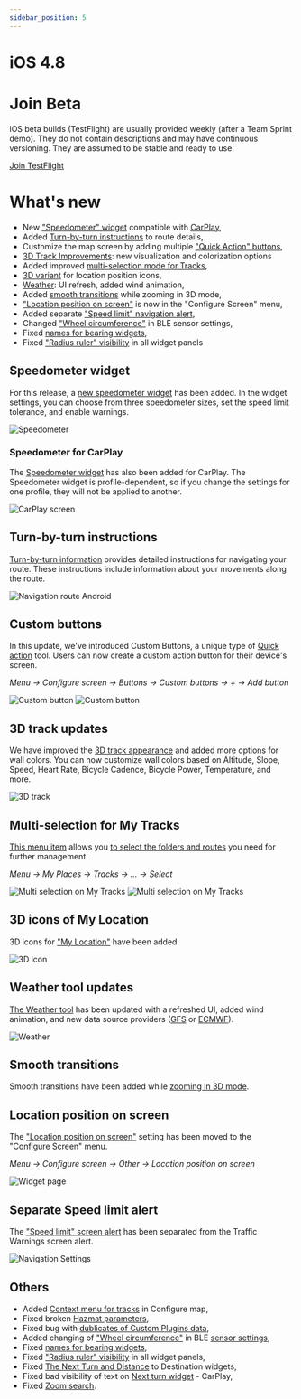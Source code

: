 ```yaml
---
sidebar_position: 5
---
```


# iOS 4.8

# Join Beta

iOS beta builds (TestFlight) are usually provided weekly (after a Team Sprint demo). They do not contain descriptions and may have continuous versioning. They are assumed to be stable and ready to use.  

<div>
  <a class="button button--active" href="https://testflight.apple.com/join/7poGNCKy">Join TestFlight</a>
</div>


# What's new

- New ["Speedometer" widget](#speedometer-widget) compatible with [CarPlay](#speedometer-for-carplay),
- Added [Turn-by-turn instructions](#turn-by-turn-instructions) to route details,
- Customize the map screen by adding multiple ["Quick Action" buttons](#custom-buttons),
- [3D Track Improvements](#3d-track-updates): new visualization and colorization options
- Added improved [multi-selection mode for Tracks](#multi-selection-for-my-tracks),
- [3D variant](#3d-icons-of-my-location) for location position icons,
- [Weather](#weather-tool-updates): UI refresh, added wind animation,
- Added [smooth transitions](#smooth-transitions) while zooming in 3D mode,
- ["Location position on screen"](#location-position-on-screen) is now in the "Configure Screen" menu,
- Added separate ["Speed limit" navigation alert](#separate-speed-limit-alert), 
- Changed ["Wheel circumference"](#others) in BLE sensor settings,
- Fixed [names for bearing widgets](#others),
- Fixed ["Radius ruler" visibility](#others) in all widget panels

## Speedometer widget

For this release, a [new speedometer widget](https://osmand.net/docs/user/widgets/info-widgets/#speedometer) has been added. In the widget settings, you can choose from three speedometer sizes, set the speed limit tolerance, and enable warnings.

![Speedometer](@site/static/img/widgets/speedometer_2_ios.png) 

### Speedometer for CarPlay

The [Speedometer widget](https://osmand.net/docs/user/navigation/car-play#speedometer) has also been added for CarPlay. The Speedometer widget is profile-dependent, so if you change the settings for one profile, they will not be applied to another.

![CarPlay screen](@site/static/img/navigation/auto-car/speedometer_carplay_2_ios.png) 

## Turn-by-turn instructions

[Turn-by-turn information](https://osmand.net/docs/user/navigation/setup/route-details/#turn-by-turn-information) provides detailed instructions for navigating your route. These instructions include information about your movements along the route.

![Navigation route Android](@site/static/img/navigation/route/navigation_turn_ios.png) 

## Custom buttons

In this update, we've introduced Custom Buttons, a unique type of [Quick action](https://osmand.net/docs/user/widgets/quick-action#custom-buttons) tool. Users can now create a custom action button for their device's screen.

_Menu → Configure screen → Buttons → Custom buttons → + → Add button_

![Custom button](../../blog/2024-06-20-ios-4-8/img/custom_button.png) ![Custom button](../../blog/2024-06-20-ios-4-8/img/custom_button_1.png)

## 3D track updates

We have improved the [3D track appearance](https://osmand.net/docs/user/map/tracks-on-map/track-appearance#3d-track) and added more options for wall colors. You can now customize wall colors based on Altitude, Slope, Speed, Heart Rate, Bicycle Cadence, Bicycle Power, Temperature, and more.

![3D track](../../blog/2024-06-20-ios-4-8/img/3d_track.png)

## Multi-selection for My Tracks


[This menu item](https://osmand.net/docs/user/personal/tracks/manage-tracks#three-dots-menu) allows you [to select the folders and routes](https://osmand.net/docs/user/personal/tracks/manage-tracks#selection-mode) you need for further management.

_Menu → My Places → Tracks → &#8230; → Select_

![Multi selection on My Tracks](../../blog/2024-06-20-ios-4-8/img/multi_selection.png) ![Multi selection on My Tracks](../../blog/2024-06-20-ios-4-8/img/multi_selection_1.png)

## 3D icons of My Location

3D icons for ["My Location"](https://osmand.net/docs/user/personal/profiles#profile-appearance) have been added.

![3D icon](../../blog/2024-06-20-ios-4-8/img/3d_icon.png)

## Weather tool updates

[The Weather tool](https://osmand.net/docs/user/plugins/weather) has been updated with a refreshed UI, added wind animation, and new data source providers ([GFS](https://en.wikipedia.org/wiki/Global_Forecast_System) or [ECMWF](https://en.wikipedia.org/wiki/European_Centre_for_Medium-Range_Weather_Forecasts)).


![Weather](../../blog/2024-06-20-ios-4-8/img/weather_ios.png)


## Smooth transitions

Smooth transitions have been added while [zooming in 3D mode](https://github.com/osmandapp/OsmAnd-iOS/issues/3802).


## Location position on screen

The ["Location position on screen"](https://osmand.net/docs/user/widgets/configure-screen/#display-position--location-position-on-screen) setting has been moved to the "Configure Screen" menu.

_Menu → Configure screen → Other → Location position on screen_

![Widget page](@site/static/img/widgets/conf_screen_display_position_ios.png) 

## Separate Speed limit alert

The ["Speed limit" screen alert](https://osmand.net/docs/user/navigation/guidance/navigation-settings/#screen-alerts) has been separated from the Traffic Warnings screen alert.

![Navigation Settings](@site/static/img/navigation/navigation_settings_screen-alerts_new_ios.png)

## Others

- Added [Context menu for tracks](https://github.com/osmandapp/OsmAnd-iOS/issues/3488) in Configure map,
- Fixed broken [Hazmat parameters](https://github.com/osmandapp/OsmAnd-iOS/issues/3761),
- Fixed bug with [dublicates of Custom Plugins data](https://github.com/osmandapp/OsmAnd-iOS/issues/3739),
- Added changing of ["Wheel circumference"](https://github.com/osmandapp/OsmAnd-iOS/issues/3503) in BLE [sensor settings](https://osmand.net/docs/user/plugins/external-sensors#sensors-settings),
- Fixed [names for bearing widgets](https://github.com/osmandapp/OsmAnd-iOS/issues/3563),
- Fixed ["Radius ruler" visibility](https://github.com/osmandapp/OsmAnd-iOS/issues/3656) in all widget panels,
- Fixed [The Next Turn and Distance](https://github.com/osmandapp/OsmAnd-iOS/issues/3738) to Destination widgets,
- Fixed bad visibility of text on [Next turn widget](https://github.com/osmandapp/OsmAnd-iOS/issues/3734) - CarPlay,
- Fixed [Zoom search](https://github.com/osmandapp/OsmAnd-iOS/issues/3569).
